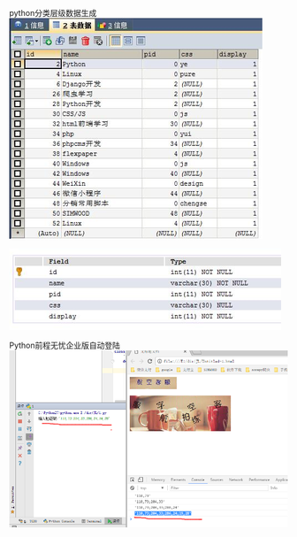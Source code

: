 python分类层级数据生成
![image](https://raw.githubusercontent.com/davidchenlj/python/master/img/2.jpg)

![image](https://raw.githubusercontent.com/davidchenlj/python/master/img/3.jpg)

Python前程无忧企业版自动登陆
![image](https://raw.githubusercontent.com/davidchenlj/python/master/img/1.jpg)

